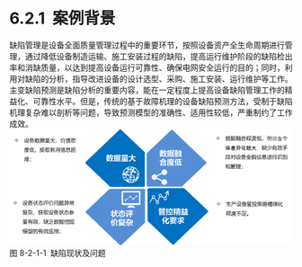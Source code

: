# 6.2.1  案例背景

缺陷管理是设备全面质量管理过程中的重要环节，按照设备资产全生命周期进行管理，通过降低设备制造运输、施工安装过程的缺陷，提高运行维护阶段的缺陷检出率和消缺质量，以达到提高设备运行可靠性、确保电网安全运行的目的；同时，利用对缺陷的分析，指导改进设备的设计选型、采购、施工安装、运行维护等工作。<br />主变缺陷预测是缺陷分析的重要内容，能在一定程度上提高设备缺陷管理工作的精益化、可靠性水平。但是，传统的基于故障机理的设备缺陷预测方法，受制于缺陷机理复杂难以剖析等问题，导致预测模型的准确性、适用性较低，严重制约了工作成效。<br />![](<../../assets/images/(395).png#height=171&width=415>)图 8-2-1-1  缺陷现状及问题
<a name="KY8EV"></a>